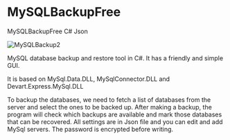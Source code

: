 # MySQLBackupFree
MySQLBackupFree C# Json

![MySQLBackup2](https://github.com/rafalmsiwik/MySQLBackupFree-GUI/assets/65105887/fa404c4b-0445-4cb7-928a-f061469a2f1a)

MySQL database backup and restore tool in C#. It has a friendly and simple GUI.

It is based on MySql.Data.DLL, MySqlConnector.DLL and Devart.Express.MySql.DLL

To backup the databases, we need to fetch a list of databases from the server and select the ones to be backed up. After making a backup, the program will check which backups are available and mark those databases that can be recovered.
All settings are in Json file and you can edit and add MySql servers. The password is encrypted before writing.
